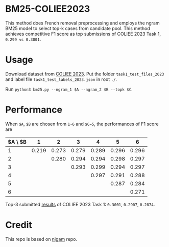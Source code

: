 # BM25-COLIEE2023
This method does French removal preprocessing and employs the ngram BM25 model to select top-k cases from candidate pool. This method achieves competitive F1 score as top submissions of COLIEE 2023 Task 1, `0.299 vs 0.3001`.

# Usage
Download dataset from [COLIEE 2023](https://sites.ualberta.ca/~rabelo/COLIEE2023/).
Put the folder `task1_test_files_2023` and label file `task1_test_labels_2023.json` in root `./`.

Run `python3 bm25.py --ngram_1 $A --ngram_2 $B --topk $C`.

# Performance
When `$A`, `$B` are chosen from `1-6` and `$C=5`, the performances of F1 score are

$A \ $B | 1 | 2 | 3 | 4 | 5 | 6 |
--------- | --------|--------| --------| --------| --------| --------|
1 | 0.219 | 0.273 | 0.279 | 0.289 | 0.296 | 0.296 |
2 |       | 0.280 | 0.294 | 0.294 | 0.298 | 0.297 |
3 |       |       | 0.293 | 0.299 | 0.294 | 0.297 |
4 |       |       |       | 0.297 | 0.291 | 0.288 |
5 |       |       |       |       | 0.287 | 0.284 |
6 |       |       |       |       |       | 0.271 |

Top-3 submitted [results](https://sites.ualberta.ca/~rabelo/COLIEE2023/task1_results.html) of COLIEE 2023 Task 1: `0.3001`, `0.2907`, `0.2874`.

# Credit
This repo is based on [nigam](https://github.com/ShubhamKumarNigam/COLIEE-22) repo.